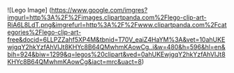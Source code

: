 ![Lego Image] (https://www.google.com/imgres?imgurl=http%3A%2F%2Fimages.clipartpanda.com%2Flego-clip-art-RiA6L8LdT.png&imgrefurl=http%3A%2F%2Fwww.clipartpanda.com%2Fcategories%2Flego-clip-art-free&docid=6LLPZZahf5XP4M&tbnid=T70V_eaiZ4HaYM%3A&vet=10ahUKEwjgqY2hkYzfAhVIJt8KHYc8B64QMwhmKAowCg..i&w=480&h=596&hl=en&bih=924&biw=1299&q=legos%20clipart&ved=0ahUKEwjgqY2hkYzfAhVIJt8KHYc8B64QMwhmKAowCg&iact=mrc&uact=8)
